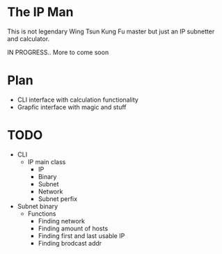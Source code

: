 # The IP Man

This is not legendary Wing Tsun Kung Fu master but just an IP subnetter and calculator.

IN PROGRESS.. More to come soon

# Plan
* CLI interface with calculation functionality
* Grapfic interface with magic and stuff

# TODO
* CLI
    * IP main class
        * IP
        * Binary
        * Subnet
        * Network
        * Subnet perfix
* Subnet binary
    * Functions
        * Finding network
        * Finding amount of hosts
        * Finding first and last usable IP
        * Finding brodcast addr
    
    
